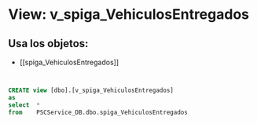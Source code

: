 # View: v_spiga_VehiculosEntregados

## Usa los objetos:
- [[spiga_VehiculosEntregados]]

```sql


CREATE view [dbo].[v_spiga_VehiculosEntregados]
as
select	*
from	PSCService_DB.dbo.spiga_VehiculosEntregados

```
